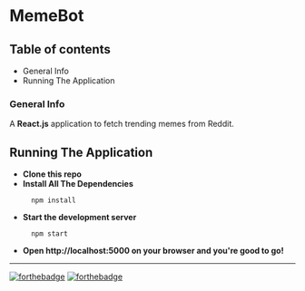 # MemeBot

## Table of contents
* General Info
* Running The Application

### **General Info**

A **React.js** application to fetch trending memes from Reddit.

## Running The Application

- **Clone this repo**
- **Install All The Dependencies**
  ```Node
    npm install
  ```
- **Start the development server**
  ```Node
    npm start
  ```
- **Open **http://localhost:5000** on your browser and you're good to go!**

---
[![forthebadge](https://forthebadge.com/images/badges/made-with-javascript.svg)](https://forthebadge.com)
[![forthebadge](https://forthebadge.com/images/badges/built-with-love.svg)](https://forthebadge.com)
